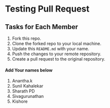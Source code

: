 # Testing Pull Request

## Tasks for Each Member

1. Fork this repo.
2. Clone the forked repo to your local machine.
3. Update this `README.md` with your name.
4. Push the changes to your remote repository.
5. Create a pull request to the original repository.

#### Add Your names below

1. Anantha.k
2. Sunil Kahalekar
3. Sharath PD
4. Sivagurunathan
5. Kishore
